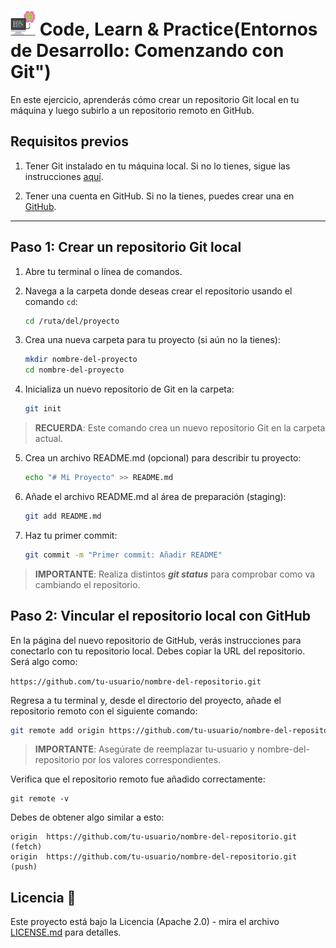# <img src=../../../../../images/computer.png width="40"> Code, Learn & Practice(Entornos de Desarrollo: Comenzando con Git")

En este ejercicio, aprenderás cómo crear un repositorio Git local en tu máquina y luego subirlo a un repositorio remoto en GitHub.

## **Requisitos previos**

1. Tener Git instalado en tu máquina local. Si no lo tienes, sigue las instrucciones [aquí](https://git-scm.com/book/en/v2/Getting-Started-Installing-Git).

2. Tener una cuenta en GitHub. Si no la tienes, puedes crear una en [GitHub](https://github.com/join).

---

## **Paso 1: Crear un repositorio Git local**

1. Abre tu terminal o línea de comandos.
2. Navega a la carpeta donde deseas crear el repositorio usando el comando `cd`:

    ```bash
    cd /ruta/del/proyecto
    ````

3. Crea una nueva carpeta para tu proyecto (si aún no la tienes):

    ```bash
    mkdir nombre-del-proyecto
    cd nombre-del-proyecto

    ````

4. Inicializa un nuevo repositorio de Git en la carpeta:

    ```bash
    git init
    ```

> __RECUERDA__: Este comando crea un nuevo repositorio Git en la carpeta actual.

5. Crea un archivo README.md (opcional) para describir tu proyecto:

    ```bash
    echo "# Mi Proyecto" >> README.md
    ```

6. Añade el archivo README.md al área de preparación (staging):

    ```bash
    git add README.md
    ```

7. Haz tu primer commit:

    ```bash
    git commit -m "Primer commit: Añadir README"
    ```

> __IMPORTANTE__: Realiza distintos ___git status___ para comprobar como va cambiando el repositorio.

## **Paso 2: Vincular el repositorio local con GitHub**

En la página del nuevo repositorio de GitHub, verás instrucciones para conectarlo con tu repositorio local. Debes copiar la URL del repositorio. Será algo como:

`https://github.com/tu-usuario/nombre-del-repositorio.git`

Regresa a tu terminal y, desde el directorio del proyecto, añade el repositorio remoto con el siguiente comando:

```bash
git remote add origin https://github.com/tu-usuario/nombre-del-repositorio.git
```

> __IMPORTANTE__: Asegúrate de reemplazar tu-usuario y nombre-del-repositorio por los valores correspondientes.

Verifica que el repositorio remoto fue añadido correctamente:

```code
git remote -v
```

Debes de obtener algo similar a esto:

```code
origin  https://github.com/tu-usuario/nombre-del-repositorio.git (fetch)
origin  https://github.com/tu-usuario/nombre-del-repositorio.git (push)
```

## Licencia 📄

Este proyecto está bajo la Licencia (Apache 2.0) - mira el archivo [LICENSE.md]([../../../LICENSE.md](https://github.com/jpexposito/code-learn-practice/blob/main/LICENSE)) para detalles.
